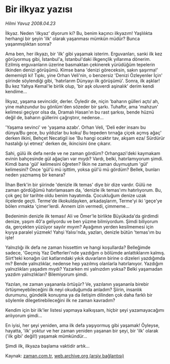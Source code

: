 # Bir ilkyaz yazısı

*Hilmi Yavuz 2008.04.23*

<tr><td class="metin" colspan="2" style="padding-top: 20px; padding-left: 5px; padding-right: 10px;">İlkyaz. Neden 'ilkyaz' diyorum ki? Bu, benim kaçıncı ilkyazım! Yaşlılıkta herhangi bir şeyin 'ilk' olarak yaşanması mümkün müdür? Bunca yaşanmışlıktan sonra?</td></tr><tr><td class="metin" colspan="2" style="padding-top: 20px; padding-left: 5px; padding-right: 10px;"><p> Ama ben, her ilkyazı, bir 'ilk' gibi yaşamak isterim. Erguvanları, sanki ilk kez görüyormuş gibi, İstanbul'a, İstanbul'daki ilkgençlik yıllarıma dönerim. Ezilmiş erguvanların üzerine basmaktan çekinerek yürüdüğüm tepelerin ilkinden denizi görüşümü. Kimse bana 'denizi göreceksin, sakın şaşırma!' dememişti ki! Tıpkı, yine Orhan Veli'nin, o benzersiz 'Denizi Özleyenler İçin' şiirinde söylendiği gibi, 'hatırlarım Dünyayı ilk görüşümü'. Sonra, ilk aşklar! Bu kez Yahya Kemal'le birlik olup, 'bir aşk oluverdi aşinalık' derim kendi kendime...
<p> İlkyaz, yaşama sevincidir, derler. Öyledir de, niçin 'baharın gülleri açtı/ ah, yine mahzundur bu gönlüm'den sözeder bir şarkı. Tuhaftır, ama 'mahzun' kelimesi geçiyor olsa da, Dramalı Hasan'ın bu rast şarkısı, bende hüznü değil de, baharın güllerini çağrıştırır, nedense... 
<p> 'Yaşama sevinci' ve 'yaşama azabı'. Orhan Veli, 'Deli eder insanı bu dünya/Bu gece, bu yıldızlar bu koku/ Bu tepeden tırnağa çiçek açmış ağaç' derken ilkini, Behçet Necatigil ise 'Bu hangi ocaktır tav, akşam eza/ Sürdürür hastalığı iyi etmez' derken de, ikincisini öne çıkarır.
<p> Sahi, gülü ilk defa nerde ve ne zaman gördüm? Orhangazi'deki kaymakam evinin bahçesinde gül ağaçları var mıydı? Vardı, belki, hatırlamıyorum şimdi. Kimdi bana 'gül' kelimesini öğreten? İlkin ne zaman duymuştum 'gül' kelimesini? Önce 'gül'ü mü işittim, yoksa gül'ü mü gördüm? Bellek, bunları neden yazmamış bir kenara?
<p> İlhan Berk'in bir şiirinde 'denizle ilk temas' diye bir dize vardır. Gülü ne zaman gördüğümü hatırlamasam da, 'denizle ilk temas'ımı hatırlıyorum. Bu, çok geç bir tarihte oldu benim hayatımda. Çocukluğum denize uzak ilçelerde geçti. Terme'de ilkokuldayken, arkadaşlarım, Terme'yi iki 'geçe'ye bölen ırmakta 'çimer'lerdi. Annem izin vermedi, çimmeme...
<p> Bedenimin denizle ilk teması! Ali ve Ömer'le birlikte Büyükada'da girdimdi denize, yaşım 40'a geliyordu ve ben yüzme bilmiyordum. Şimdi biliyorum da, gerçekten yüzüyor sayılır mıyım? Ayağımın yerden kesilmemesi için kıyıya paralel yüzmek! Yahşi Yalısı'nda, yazları, denizle bütün 'temas'ım bu işte!
<p> Yalnızlığı ilk defa ne zaman hissettim ve hangi koşullarda? Belleğimde sadece, 'Geçmiş Yaz Defterleri'nde yazdığım o bölümde anlattıklarım kalmış. Siirt'teki konağın üst katlarındaki yıkık duvarların birine o dizeleri yazdığımda mı? Bende yalnızlıklar, nedense hep yazılmış olanlarla hatırlanıyor. Yazdığım yalnızlıkları yaşadım mıydı? Yazarken mi yalnızdım yoksa? Belki yaşamadan yazdım yalnızlıkları? Bilemiyorum şimdi. 
<p> Yazılan, ne zaman yaşananla örtüşür? Ve, yazılanın yaşananla birebir örtüşmeyebileceğini ilk neyi okuduğumda anladım? Şiirin, insanlık durumunu, gündelik konuşma ya da iletişim dilinden çok daha farklı bir söylemle dilegetirebileceğini ilk ne zaman kavradım?
<p> Kendim için bir ilk'ler listesi yapmaya kalkışsam, hiçbir şeyi yazamayacağımı anlıyorum şimdi...
<p> En iyisi, her şeyi yeniden, ama ilk defa yaşıyormuş gibi yaşamak! Öyleyse, hayatta, 'ilk' yoktur ve her zaman yeniden yaşanan bir şeyi, bir 'ilk' olarak ('ilk gibi' değil!) yaşamak mümkündür...
<p> Şimdi ilk, ilkyaza başlama vaktidir artık...<br/></p></p></p></p></p></p></p></p></p></p></p></td></tr>

Kaynak: [zaman.com.tr](http://zaman.com.tr/yazar.do?yazino=680223), [web.archive.org (arşiv bağlantısı)](http://web.archive.org/web/20080423123950/http://www.zaman.com.tr:80/yazar.do?yazino=680223)

